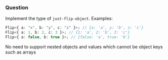   ### Question

  Implement the type of `just-flip-object`. Examples:

  ```typescript
  Flip<{ a: "x", b: "y", c: "z" }>; // {x: 'a', y: 'b', z: 'c'}
  Flip<{ a: 1, b: 2, c: 3 }>; // {1: 'a', 2: 'b', 3: 'c'}
  Flip<{ a: false, b: true }>; // {false: 'a', true: 'b'}
  ```

  No need to support nested objects and values which cannot be object keys such as arrays
